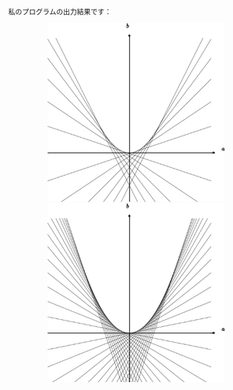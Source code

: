 ﻿私のプログラムの出力結果です：

<img src="envelope0.png" alt="envelope0" width="360" hspace="80"/>
<img src="envelope1.png" alt="envelope1" width="360" hspace="80"/>